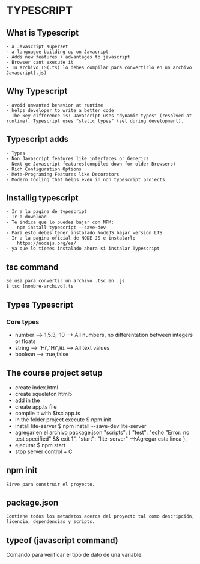 # TYPESCRIPT
## What is Typescript
    - a Javascript superset
    - a languague building up on Javacript
    - Adds new features + advantages to javascript
    - Browser cant execute it
    - Tu archivo TS(.ts) lo debes compilar para convertirlo en un archivo Javascript(.js)

## Why Typescript
    - avoid unwanted behavior at runtime
    - helps developer to write a better code
    - The key difference is: Javascript uses "dynamic types" (resolved at runtime), Typescript uses "static types" (set during development).

## Typescript adds
    - Types
    - Non Javascript features like interfaces or Generics
    - Next-ge Javascript features(compiled down for older Browsers)
    - Rich Configuration Options
    - Meta-Programing Features like Decorators
    - Modern Tooling that helps even in non typescript projects

## Installig typescript
    - Ir a la pagina de typescript
    - Ir a download
    - Te indica que lo puedes bajar con NPM:
        npm install typescript --save-dev
    - Para esto debes tener instalado NodeJS bajar version LTS
    - Ir a la pagina oficial de NODE JS e instalarlo
        https://nodejs.org/es/
    - ya que lo tienes instalado ahora si instalar Typescript

## tsc command
    Se usa para convertir un archivo .tsc en .js
    $ tsc [nombre-archivo].ts

## Types Typescript
### Core types
* number        --> 1,5.3,-10   --> All numbers, no differentation between integers or floats
* string        --> 'Hi',"Hi",`Hi`  --> All text values
* boolean       --> true,false

## The course project setup
* create index.html
* create squeleton html5
* add <script src="app.js" defer></script> in the <head></head>
* create app.ts file
* compile it with $tsc app.ts
* in the folder project execute
            $ npm init
* install lite-server
            $ npm install --save-dev lite-server
* agregar en el archivo package.json
            "scripts": {
                "test": "echo \"Error: no test specified\" && exit 1",
                "start": "lite-server"       -->Agregar esta linea
            },
* ejecutar
            $ npm start
* stop server
    control + C



## npm init
    Sirve para construir el proyecto.
## package.json
    Contiene todos los metadatos acerca del proyecto tal como descripción, licencia, dependencias y scripts.

## typeof (javascript command)
Comando para verificar el tipo de dato de una variable.
    
